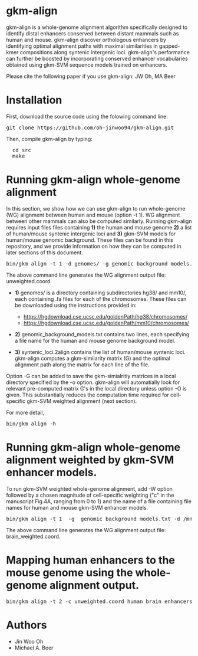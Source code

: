 # gkm-align
gkm-align is a whole-genome alignment algorithm specifically designed to identify distal enhancers conserved between distant mammals such as human and mouse. gkm-align discover orthologous enhancers by identifying optimal alignment paths with maximal similarities in gapped-kmer compositions along syntenic intergenic loci. gkm-align's performance can further be boosted by incorporating conserved enhancer vocabularies obtained using gkm-SVM sequence models trained on enhancers. 

Please cite the following paper if you use gkm-align:
JW Oh, MA Beer  

# Installation
First, download the source code using the folowing command line:
<pre>
git clone https://github.com/oh-jinwoo94/gkm-align.git
</pre>

Then, compile gkm-align by typing:
<pre>
  cd src
  make
</pre>

# Running gkm-align whole-genome alignment
In this section, we show how we can use gkm-align to run whole-genome (WG) alignment between human and mouse (option -t 1). WG alignment between other mammals can also be computed similarly. Running gkm-align requires input files files containing **1)** the human and mouse genome  **2)** a list of human/mouse syntenic intergenic loci and **3)** gkm-SVM models for human/mouse genomic background. These files can be found in this repository, and we provide information on how they can be computed in later sections of this document. 

<pre>
bin/gkm_align -t 1 -d genomes/ -g genomic_background_models.txt  syntenic_loci.2align -o ofiles/ -n unweighted
</pre>
The above command line generates the WG alignment output file: unweighted.coord.

- **1)** genomes/ is a directory containing subdirectories hg38/ and mm10/, each containing .fa files for each of the chromosomes. These files can be downloaded using the instructions provided in:

  - https://hgdownload.cse.ucsc.edu/goldenPath/hg38/chromosomes/
  - https://hgdownload.cse.ucsc.edu/goldenPath/mm10/chromosomes/

- **2)** genomic_background_models.txt contains two lines, each specifying a file name for the human and mouse genome background model.

- **3)** syntenic_loci.2align contains the list of human/mouse syntenic loci. gkm-align computes a gkm-similarity matrix (G) and the optimal alignment path along the matrix for each line of the file.

Option -G can be added to save the gkm-simialritiy matrices in a local directory specified by the -o option. gkm-align will automatially look for relevant pre-computed matrix G's in the local directory unless option -O is given. This substantially reduces the computation time required for cell-specific gkm-SVM weighted alignment (next section).

For more detail,
<pre>
bin/gkm_align -h
</pre>

# Running gkm-align whole-genome alignment weighted by gkm-SVM enhancer models. 
To run gkm-SVM weighted whole-genome alignment, add -W option followed by a chosen magnitude of cell-specific weighting ("c" in the manuscript Fig.4A, ranging from 0 to 1) and the name of a file containing file names for human and mouse gkm-SVM enhancer models. 

<pre>
bin/gkm_align -t 1  -g  genomic_background_models.txt -d /mnt/data0/joh27/genomes/ syntenic_loci.2align -W 0.5,gkmSVM_human_mouse_brain_models.txt -o ofiles/ -n brain_weighted
</pre>  
The above command line generates the WG alignment output file: brain_weighted.coord.

# Mapping human enhancers to the mouse genome using the whole-genome alignment output. 
<pre>
bin/gkm_align -t 2 -c unweighted.coord human_brain_enhancers.bed  -o ofiles/ -q hg38  -m -n human_brain_enhancers_mapped_to_mm10
</pre>

# Authors
- Jin Woo Oh 
- Michael A. Beer
